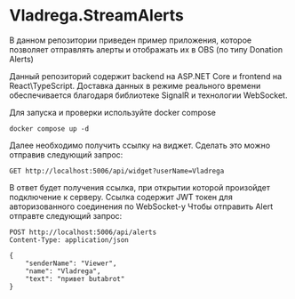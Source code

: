 # Vladrega.StreamAlerts

В данном репозитории приведен пример приложения, которое позволяет отправлять алерты и отображать их в OBS (по типу Donation Alerts)

Данный репозиторий содержит backend на ASP.NET Core и frontend на React\TypeScript. Доставка данных в режиме реального времени обеспечивается благодаря библиотеке SignalR и технологии WebSocket.

Для запуска и проверки используйте docker compose

```
docker compose up -d
```

Далее необходимо получить ссылку на виджет. Сделать это можно отправив следующий запрос:

```
GET http://localhost:5006/api/widget?userName=Vladrega
```

В ответ будет получения ссылка, при открытии которой произойдет подключение к серверу. Ссылка содержит JWT токен для авторизованного соединения по WebSocket-у
Чтобы отправить Alert отправте следующий запрос:

```
POST http://localhost:5006/api/alerts
Content-Type: application/json

{
    "senderName": "Viewer",
    "name": "Vladrega",
    "text": "привет butabrot"
}
```

